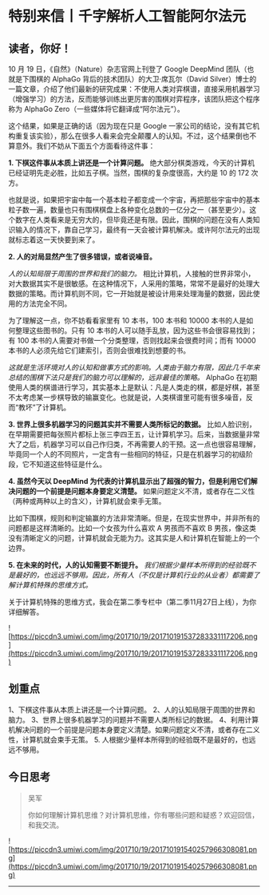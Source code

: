# 特别来信丨千字解析人工智能阿尔法元

## 读者，你好！

10 月 19 日，《自然》（Nature）杂志官网上刊登了 Google DeepMind 团队（也就是下围棋的 AlphaGo 背后的技术团队）的大卫·席瓦尔（David Silver）博士的一篇文章，介绍了他们最新的研究成果：不使用人类对弈棋谱，直接采用机器学习（增强学习）的方法，反而能够训练出更厉害的围棋对弈程序，该团队把这个程序称为 AlphaGo Zero（一些媒体将它翻译成“阿尔法元”）。

这个结果，如果是正确的话（因为现在只是 Google 一家公司的结论，没有其它机构重复该实验），那么在很多人看来会完全颠覆人的认知。不过，这个结果倒也不算意外。我们不妨从下面五个方面看待这件事：

 **1. 下棋这件事从本质上讲还是一个计算问题。** 绝大部分棋类游戏，今天的计算机已经证明先走必胜，比如五子棋。当然，围棋的复杂度很高，大约是 10 的 172 次方。

也就是说，如果把宇宙中每一个基本粒子都变成一个宇宙，再把那些宇宙中的基本粒子数一遍，数量也只有围棋棋盘上各种变化总数的一亿分之一（甚至更少）。这个数字在人类看来是无穷大的，但毕竟还是有限。因此，围棋的问题在没有人类知识输入的情况下，靠自己学习，最终有一天会被计算机解决。或许阿尔法元的出现就标志着这一天快要到来了。

 **2. 人的对局显然产生了很多错误，或者说噪音。**

 *人的认知局限于周围的世界和我们的脑力。* 相比计算机，人接触的世界非常小，对大数据其实不是很敏感。在这种情况下，人采用的策略，常常不是最好的处理大数据的策略。而计算机则不同，它一开始就是被设计用来处理海量的数据，因此使用的方法完全不同。

为了理解这一点，你不妨看看家里有 10 本书，100 本书和 10000 本书的人是如何整理这些图书的。只有 10 本书的人可以随手乱放，因为这些书会很容易找到；有 100 本书的人需要对书做一个分类整理，否则找起来会很费时间；而有 10000 本书的人必须先给它们建索引，否则会很难找到想要的书。

 *这就是生活环境对人的认知和做事方式的影响。人类由于脑力有限，因此几千年来总结的围棋下法只是我们的脑力可以理解的，远非最佳的策略。* AlphaGo 在初期使用人类的棋谱进行学习，其实基本上是默认：凡是人类走的棋，都是好棋，甚至不太考虑某一步棋导致的输赢变化。也就是说，人类棋谱里可能有很多噪音，反而“教坏”了计算机。

 **3. 世界上很多机器学习的问题其实并不需要人类所标记的数据。** 比如人脸识别，在早期需要把每张照片都标上张三李四王五，让计算机学习。后来，当数据量非常大了之后，机器学习可以自己作归类，不再需要人的干预。这一点也很容易理解，毕竟同一个人的不同照片，一定含有一些相同的特征，只是在机器学习的初级阶段，它不知道这些特征是什么。

 **4. 虽然今天以 DeepMind 为代表的计算机显示出了超强的智力，但是利用它们解决问题的一个前提是问题本身要定义清楚。** 如果问题定义不清，或者存在二义性（两种或两种以上的含义），计算机就会束手无策。

比如下围棋，规则和判定输赢的方法非常清晰。但是，在现实世界中，并非所有的问题都是这样清晰的。比如一个女孩为什么喜欢 A 男孩而不喜欢 B 男孩，像这类没有清晰定义的问题，计算机就会无能为力。这其实是人和计算机在智能上的一个边界。

 **5. 在未来的时代，人的认知需要不断提升。**  *我们根据少量样本所得到的经验既不是最好的，也远远不够用。因此，所有人（不仅是计算机行业的从业者）都需要了解计算机特殊的思维方式。*

关于计算机特殊的思维方式，我会在第二季专栏中（第二季11月27日上线），为你详细解答。

![https://piccdn3.umiwi.com/img/201710/19/201710191537283331117206.png](https://piccdn3.umiwi.com/img/201710/19/201710191537283331117206.png)

## 划重点

1、下棋这件事从本质上讲还是一个计算问题。
2、人的认知局限于周围的世界和脑力。
3、世界上很多机器学习的问题并不需要人类所标记的数据。
4、利用计算机解决问题的一个前提是问题本身要定义清楚。如果问题定义不清，或者存在二义性，计算机就会束手无策。
5. 人根据少量样本所得到的经验既不是最好的，也远远不够用。

## 今日思考

> 吴军
> 
> 你如何理解计算机思维？对计算机思维，你有哪些问题和疑惑？欢迎回信，和我交流。

![https://piccdn3.umiwi.com/img/201710/19/201710191540257966308081.png](https://piccdn3.umiwi.com/img/201710/19/201710191540257966308081.png)

---
